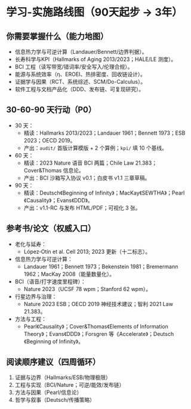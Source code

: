 # 学习-实施路线图（90天起步 → 3年）

## 你需要掌握什么（能力地图）
- 信息热力学与可逆计算（Landauer/Bennett/边界判据）。
- 长寿科学与KPI（Hallmarks of Aging 2013/2023；HALE/LE 测度）。
- BCI 工程（读写带宽/错词率/安全写入/伦理合规）。
- 能源与系统效率（η、EROEI、热排密度、回收链设计）。
- 证据学与因果（RCT、系统综述、SCM/Do-Calculus）。
- 软件工程与文档产品化（DDD、发布链、可复现研究）。

## 30-60-90 天行动（P0）
- 30 天：
  - 精读：Hallmarks 2013/2023；Landauer 1961；Bennett 1973；ESB 2023；OECD 2019。
  - 产出：`audit/` 首版计算模版 + 2 个算例；`kpi/` 填 10 个基线。
- 60 天：
  - 精读：2023 Nature 语音 BCI 两篇；Chile Law 21.383；Cover&Thomas 信息论。
  - 产出：BCI 沙箱写入协议 v0.1；白皮书 v1.1 三章草稿。
- 90 天：
  - 精读：Deutsch《Beginning of Infinity》；MacKay《SEWTHA》；Pearl《Causality》；Evans《DDD》。
  - 产出：v1.1-RC 与发布 HTML/PDF；可视化 3 张。

## 参考书/论文（权威入口）
- 老化与延寿：
  - López‑Otín et al. Cell 2013; 2023 更新（十二标志）。
- 信息热力学与可逆计算：
  - Landauer 1961；Bennett 1973；Bekenstein 1981；Bremermann 1962；MacKay 2008（能量数量化）。
- BCI（语音/打字速度里程碑）：
  - Nature 2023（UCSF 78 wpm；Stanford 62 wpm）。
- 行星边界与治理：
  - Nature 2023 ESB；OECD 2019 神经技术建议；智利 2021 Law 21.383。
- 方法与工程：
  - Pearl《Causality》；Cover&Thomas《Elements of Information Theory》；Evans《DDD》；Forsgren 等《Accelerate》；Deutsch《Beginning of Infinity》。

## 阅读顺序建议（四周循环）
1) 证据与边界（Hallmarks/ESB/物理极限）
2) 工程与实现（BCI/Nature；可逆/能效/发布链）
3) 方法与因果（Pearl/信息论）
4) 哲学与叙事（Deutsch/传播策略）

